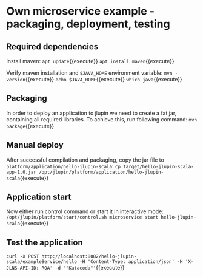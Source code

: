 # Own microservice example - packaging, deployment, testing

## Required dependencies

Install maven:
`apt update`{{execute}}
`apt install maven`{{execute}}

Verify maven installation and `$JAVA_HOME` environment variable:
`mvn -version`{{execute}}
`echo $JAVA_HOME`{{execute}}
`which java`{{execute}}

## Packaging

In order to deploy an application to jlupin we need to create a fat jar, containing all required libraries. To achieve this, run following command:
`mvn package`{{execute}}

## Manual deploy

After successful compilation and packaging, copy the jar file to `platform/application/hello-jlupin-scala`:
`cp target/hello-jlupin-scala-app-1.0.jar /opt/jlupin/platform/application/hello-jlupin-scala`{{execute}}

## Application start

Now either run control command or start it in interactive mode:
`/opt/jlupin/platform/start/control.sh microservice start hello-jlupin-scala`{{execute}}

## Test the application
`curl -X POST http://localhost:8082/hello-jlupin-scala/exampleService/hello -H 'Content-Type: application/json' -H 'X-JLNS-API-ID: ROA' -d '"Katacoda"'`{{execute}}
